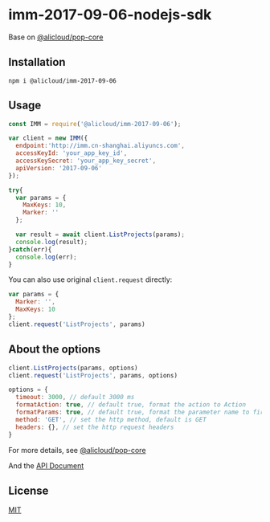 # imm-2017-09-06-nodejs-sdk

Base on [@alicloud/pop-core](https://www.npmjs.com/package/@alicloud/pop-core)

## Installation

```
npm i @alicloud/imm-2017-09-06
```

## Usage

```js
const IMM = require('@alicloud/imm-2017-09-06');

var client = new IMM({
  endpoint:'http://imm.cn-shanghai.aliyuncs.com',
  accessKeyId: 'your_app_key_id',
  accessKeySecret: 'your_app_key_secret',
  apiVersion: '2017-09-06'
});

try{
  var params = {
    MaxKeys: 10,
    Marker: ''
  };

  var result = await client.ListProjects(params);
  console.log(result);
}catch(err){
  console.log(err);
}
```


You can also use original `client.request` directly:

```js
var params = {
  Marker: '',
  MaxKeys: 10
};
client.request('ListProjects', params)
```

## About the options

```js
client.ListProjects(params, options)
client.request('ListProjects', params, options)
```

```js
options = {
  timeout: 3000, // default 3000 ms
  formatAction: true, // default true, format the action to Action
  formatParams: true, // default true, format the parameter name to first letter upper case
  method: 'GET', // set the http method, default is GET
  headers: {}, // set the http request headers
}
```

For more details, see [@alicloud/pop-core](https://www.npmjs.com/package/@alicloud/pop-core)


And the [API Document](https://help.aliyun.com/document_detail/63881.html)



## License

[MIT](LICENSE)

